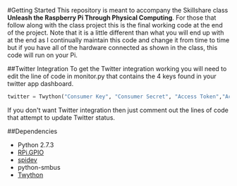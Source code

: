 #Getting Started
This repository is meant to accompany the Skillshare class **Unleash the Raspberry Pi Through Physical Computing**. For those that follow along with the class project this is the final working code at the end of the project. Note that it is a little different than what you will end up with at the end as I continually maintain this code and change it from time to time but if you have all of the hardware connected as shown in the class, this code will run on your Pi.

##Twitter Integration
To get the Twitter integration working you will need to edit the line of code in monitor.py that contains the 4 keys found in your twitter app dashboard.
```python
twitter = Twython("Consumer Key", "Consumer Secret", "Access Token","Access Token Secret")
```
If you don't want Twitter integration then just comment out the lines of code that attempt to update Twitter status.

##Dependencies
  * Python 2.7.3
  * [RPi.GPIO][gpio]
  * [spidev][spidev]
  * python-smbus
  * [Twython][twython]


[twython]: https://github.com/ryanmcgrath/twython
[spidev]: https://github.com/doceme/py-spidev
[gpio]: https://pypi.python.org/pypi/RPi.GPIO
